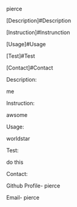 pierce 
 
[Description]#Description 

[Instruction]#Instrunction

[Usage]#Usage 

[Test]#Test 

[Contact]#Contact 

Description: 

me

Instruction: 

awsome

Usage: 

worldstar

Test: 

do this

Contact: 

Github Profile-  pierce

Email- pierce
